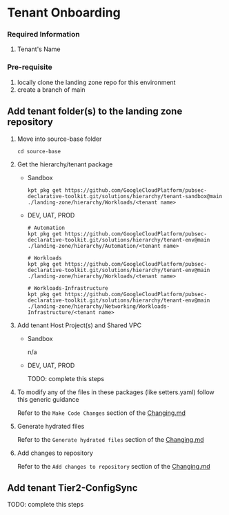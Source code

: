 # Tenant Onboarding

### Required Information
1. Tenant's Name 

### Pre-requisite
1. locally clone the landing zone repo for this environment
1. create a branch of main

## Add tenant folder(s) to the landing zone repository

1. Move into source-base folder
    ```
    cd source-base
    ```
1. Get the hierarchy/tenant package
    - Sandbox
      ```
      kpt pkg get https://github.com/GoogleCloudPlatform/pubsec-declarative-toolkit.git/solutions/hierarchy/tenant-sandbox@main ./landing-zone/hierarchy/Workloads/<tenant name>
      ```

    - DEV, UAT, PROD
      ```
      # Automation
      kpt pkg get https://github.com/GoogleCloudPlatform/pubsec-declarative-toolkit.git/solutions/hierarchy/tenant-env@main ./landing-zone/hierarchy/Automation/<tenant name>

      # Workloads
      kpt pkg get https://github.com/GoogleCloudPlatform/pubsec-declarative-toolkit.git/solutions/hierarchy/tenant-env@main ./landing-zone/hierarchy/Workloads/<tenant name>

      # Workloads-Infrastructure
      kpt pkg get https://github.com/GoogleCloudPlatform/pubsec-declarative-toolkit.git/solutions/hierarchy/tenant-env@main ./landing-zone/hierarchy/Networking/Workloads-Infrastructure/<tenant name>
      ```

1. Add tenant Host Project(s) and Shared VPC
    - Sandbox
      
      n/a

    - DEV, UAT, PROD

       TODO: complete this steps

1. To modify any of the files in these packages (like setters.yaml) follow this generic guidance
  
    Refer to the `Make Code Changes` section of the [Changing.md](../Landing%20Zone%20Operations/Changing.md#Make%20code%20changes)

1. Generate hydrated files

    Refer to the `Generate hydrated files` section of the [Changing.md](../Landing%20Zone%20Operations/Changing.md#Generate%20hydrated%20files)

1. Add changes to repository
    
    Refer to the `Add changes to repository` section of the [Changing.md](../Landing%20Zone%20Operations/Changing.md#Add%20changes%20to%20repository)


## Add tenant Tier2-ConfigSync
TODO: complete this steps

